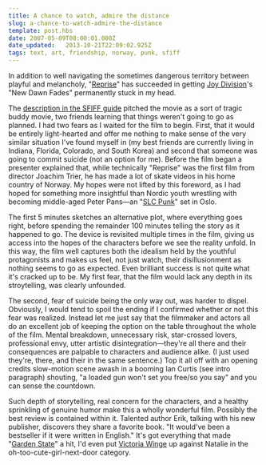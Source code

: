 ```yaml
---
title: A chance to watch, admire the distance
slug: a-chance-to-watch-admire-the-distance
template: post.hbs
date: 2007-05-09T08:00:01.000Z
date_updated:   2013-10-21T22:09:02.925Z
tags: text, art, friendship, norway, punk, sfiff
---
```


In addition to well navigating the sometimes dangerous territory between playful and melancholy, "<a href="http://www.imdb.com/title/tt0827517/" title="Reprise on IMDB">Reprise</a>" has succeeded in getting <a href="http://allmusic.com/cg/amg.dll?p=amg&sql=11:gbfuxql5ldje" title="Joy Division at AllMusic">Joy Division</a>'s "New Dawn Fades" permanently stuck in my head.<!--more-->

The <a href="http://fest07.sffs.org/films/film_details.php?id=90" title="SFFS.org">description in the SFIFF guide</a> pitched the movie as a sort of tragic buddy movie, two friends learning that things weren't going to go as planned. I had two fears as I waited for the film to begin. First, that it would be entirely light-hearted and offer me nothing to make sense of the very similar situation I've found myself in (my best friends are currently living in Indiana, Florida, Colorado, and South Korea) and second that someone was going to commit suicide (not an option for me). Before the film began a presenter explained that, while technically "Reprise" was the first film from director Joachim Trier, he has made a lot of skate videos in his home country of Norway. My hopes were not lifted by this foreword, as I had hoped for something more insightful than Nordic youth wrestling with becoming middle-aged Peter Pans&mdash;an "<a href="http://www.imdb.com/title/tt0133189/" title="SLC Punk on IMDB">SLC Punk</a>" set in Oslo.

The first 5 minutes sketches an alternative plot, where everything goes right, before spending the remainder 100 minutes telling the story as it happened to go. The device is revisited multiple times in the film, giving us access into the hopes of the characters before we see the reality unfold. In this way, the film well captures both the idealism held by the youthful protagonists and makes us feel, not just watch, their disillusionment as nothing seems to go as expected. Even brilliant success is not quite what it's cracked up to be. My first fear, that the film would lack any depth in its stroytelling, was clearly unfounded.

The second, fear of suicide being the only way out, was harder to dispel. Obviously, I would tend to spoil the ending if I confirmed whether or not this fear was realized. Instead let me just say that the filmmaker and actors all do an excellent job of keeping the option on the table throughout the whole of the film. Mental breakdown, unnecessary risk, star-crossed lovers, professional envy, utter artistic disintegration&mdash;they're all there and their consequences are palpable to characters and audience alike. (I just used they're, there, and their in the same sentence.) Top it all off with an opening credits slow-motion scene awash in a booming Ian Curtis (see intro paragraph) shouting, "a loaded gun won't set you free/so you say" and you can sense the countdown.

Such depth of storytelling, real concern for the characters, and a healthy sprinkling of genuine humor make this a wholly wonderful film. Possibly the best review is contained within it. Talented author Erik, talking with his new publisher, discovers they share a favorite book. "It would've been a bestseller if it were written in English." It's got everything that made "<a href="http://www.imdb.com/title/tt0333766/" title="Garden State on IMDB">Garden State</a>" a hit, I'd even put <a href="http://www.premiermodelmanagement.com/ViewPolaroids.aspx?TtId=317" title="Victoria Winge on PremierModelManagement">Victoria Winge</a> up against Natalie in the oh-too-cute-girl-next-door category.
